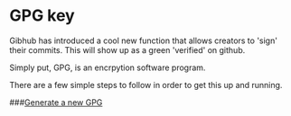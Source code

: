 # GPG key

Gibhub has introduced a cool new function that allows creators to 'sign' their commits. This will show up as a green 'verified' on github.

Simply put, GPG, is an encrpytion software program.

There are a few simple steps to follow in order to get this up and running.

###[Generate a new GPG](https://github.com/pn101/instructio4/blob/master/GPG%20key/generategpg.md)


